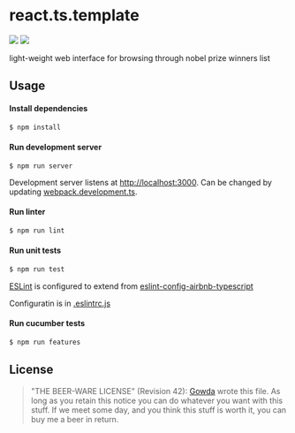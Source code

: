 # react.ts.template

![](https://github.com/gowda/nobel/workflows/lint-and-tests/badge.svg)
![](https://github.com/gowda/nobel/workflows/features/badge.svg)

light-weight web interface for browsing through nobel prize winners list

## Usage

#### Install dependencies

```bash
$ npm install
```

#### Run development server

```
$ npm run server
```

Development server listens at [http://localhost:3000](http://localhost:3000).
Can be changed by updating [webpack.development.ts](webpack.development.ts#L12).

#### Run linter

```bash
$ npm run lint
```

#### Run unit tests

```bash
$ npm run test
```

[ESLint](https://eslint.org/) is configured to extend from
[eslint-config-airbnb-typescript](https://github.com/airbnb/javascript)

Configuratin is in [.eslintrc.js](.eslintrc.js)

#### Run cucumber tests

```bash
$ npm run features
```

## License

> "THE BEER-WARE LICENSE" (Revision 42):
> [Gowda](https://github.com/gowda) wrote this file. As long as you retain
> this notice you can do whatever you want with this stuff. If we meet
> some day, and you think this stuff is worth it, you can buy me a beer in return.
